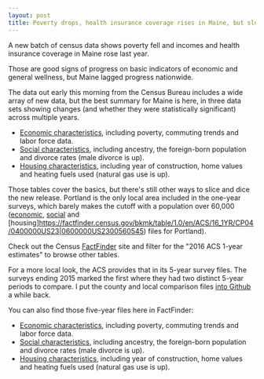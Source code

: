 ```yaml
---
layout: post
title: Poverty drops, health insurance coverage rises in Maine, but slower than nation
---
```


A new batch of census data shows poverty fell and incomes and health insurance coverage in Maine rose last year.

Those are good signs of progress on basic indicators of economic and general wellness, but Maine lagged progress nationwide.

The data out early this morning from the Census Bureau includes a wide array of new data, but the best summary for Maine is here, in three data sets showing changes (and whether they were statistically significant) across multiple years.

- [Economic characteristics](https://factfinder.census.gov/bkmk/table/1.0/en/ACS/16_1YR/CP03/0400000US23), including poverty, commuting trends and labor force data. 
- [Social characteristics](https://factfinder.census.gov/bkmk/table/1.0/en/ACS/16_1YR/CP02/0400000US23), including ancestry, the foreign-born population and divorce rates (male divorce is up).
- [Housing characteristics](https://factfinder.census.gov/bkmk/table/1.0/en/ACS/16_1YR/CP04/0400000US23), including year of construction, home values and heating fuels used (natural gas use is up). 

Those tables cover the basics, but there's still other ways to slice and dice the new release. Portland is the only local area included in the one-year surveys, which barely makes the cutoff with a population over 60,000 ([economic](https://factfinder.census.gov/bkmk/table/1.0/en/ACS/16_1YR/CP03/0400000US23|0600000US2300560545), [social](https://factfinder.census.gov/bkmk/table/1.0/en/ACS/16_1YR/CP02/0400000US23|0600000US2300560545) and [housing]https://factfinder.census.gov/bkmk/table/1.0/en/ACS/16_1YR/CP04/0400000US23|0600000US2300560545) files for Portland). 

Check out the Census [FactFinder](https://factfinder.census.gov/faces/nav/jsf/pages/searchresults.xhtml?refresh=t) site and filter for the "2016 ACS 1-year estimates" to browse other tables.

For a more local look, the ACS provides that in its 5-year survey files. The surveys ending 2015 marked the first where they had two distinct 5-year periods to compare. I put the county and local comparison files [into Github](https://github.com/bangordailynews/BDN-public-data/tree/master/thedata/ACS%20comparisons) a while back. 

You can also find those five-year files here in FactFinder: 

- [Economic characteristics](https://factfinder.census.gov/bkmk/table/1.0/en/ACS/15_5YR/CP03/0400000US23), including poverty, commuting trends and labor force data. 
- [Social characteristics](https://factfinder.census.gov/bkmk/table/1.0/en/ACS/15_5YR/CP02/0400000US23), including ancestry, the foreign-born population and divorce rates (male divorce is up).
- [Housing characteristics](https://factfinder.census.gov/bkmk/table/1.0/en/ACS/15_5YR/CP04/0400000US23), including year of construction, home values and heating fuels used (natural gas use is up). 